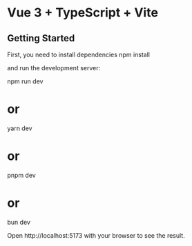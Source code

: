 # Vue 3 + TypeScript + Vite
## Getting Started
First, you need to install dependencies
npm install

and run the development server:

npm run dev
# or
yarn dev
# or
pnpm dev
# or
bun dev

Open http://localhost:5173 with your browser to see the result.

